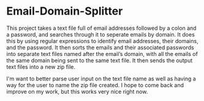 # Email-Domain-Splitter
This project takes a text file full of email addresses followed by a colon and a password, and searches through it to seperate emails by domain.
It does this by using regular expressions to identify email addresses, their domains, and the password.
It then sorts the emails and their associated passwords into separate text files named after the email’s domain, with all the emails of the same domain being sent to the same text file.
It then sends the output text files into a new zip file.

I'm want to better parse user input on the text file name as well as having a way for the user to name the zip file created.
I hope to come back and improve on my work, but this works very nice right now.
